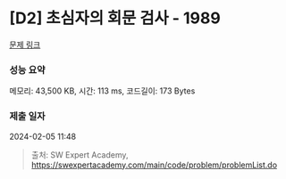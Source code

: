 # [D2] 초심자의 회문 검사 - 1989 

[문제 링크](https://swexpertacademy.com/main/code/problem/problemDetail.do?contestProbId=AV5PyTLqAf4DFAUq) 

### 성능 요약

메모리: 43,500 KB, 시간: 113 ms, 코드길이: 173 Bytes

### 제출 일자

2024-02-05 11:48



> 출처: SW Expert Academy, https://swexpertacademy.com/main/code/problem/problemList.do